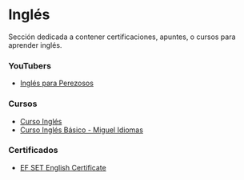 # Inglés

Sección dedicada a contener certificaciones, apuntes, o cursos para aprender inglés.

### YouTubers

- [Inglés para Perezosos](https://www.youtube.com/@inglesparaperezosos)

### Cursos

- [Curso Inglés](https://www.curso-ingles.com/)
- [Curso Inglés Básico - Miguel Idiomas](https://www.youtube.com/playlist?list=PL46G4t0fsnaJXK_SfaWdxHThKuvgCOnAZ)

### Certificados

- [EF SET English Certificate](https://www.efset.org/es/english-certificate/)
